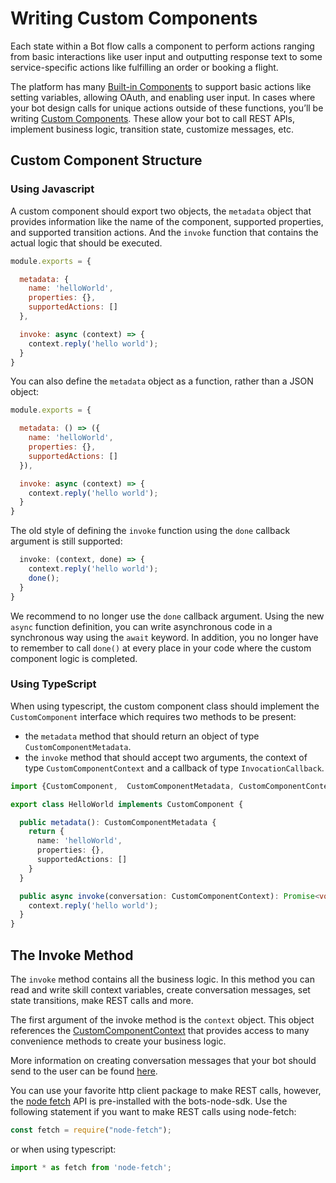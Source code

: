 # Writing Custom Components

Each state within a Bot flow calls a component to perform actions ranging
from basic interactions like user input and outputting response text to
some service-specific actions like fulfilling an order or booking a flight.

The platform has many [Built-in Components](https://docs.oracle.com/en/cloud/paas/digital-assistant/use-chatbot/components1.html#GUID-729FF27F-4DDA-41C2-B9CD-09EB3FBBA7A7)
to support basic actions like setting variables, allowing OAuth, and enabling
user input. In cases where your bot design calls for unique actions outside of
these functions, you’ll be writing [Custom Components](https://docs.oracle.com/en/cloud/paas/digital-assistant/use-chatbot/components1.html#GUID-D4DB30EC-D089-4809-A845-31FAAE1794AA).
These allow your bot to call REST APIs, implement business logic, transition
state, customize messages, etc.

## Custom Component Structure

### Using Javascript

A custom component should export two objects, the `metadata` object that provides information like the name of the component, supported properties, and supported transition actions. And the `invoke` function that contains the actual logic that should be executed.

```javascript
module.exports = {

  metadata: {
    name: 'helloWorld',
    properties: {},
    supportedActions: []
  },

  invoke: async (context) => {
    context.reply('hello world');
  }
}
```

You can also define the `metadata` object as a function, rather than a JSON object:

```javascript
module.exports = {

  metadata: () => ({
    name: 'helloWorld',
    properties: {},
    supportedActions: []
  }),

  invoke: async (context) => {
    context.reply('hello world');
  }
}
```
The old style of defining the `invoke` function using the `done` callback argument is still supported:

```javascript
  invoke: (context, done) => {
    context.reply('hello world');
    done();
  }
}
```
We recommend to no longer use the `done`  callback argument. Using the new `async` function definition, you can write asynchronous code in a synchronous way using the `await` keyword.
In addition, you no longer have to remember to call `done()` at every place in your code where the custom component logic is completed.

### Using TypeScript

When using typescript, the custom component class should implement the `CustomComponent` interface which requires two methods to be present: 
- the `metadata` method that should return an object of type `CustomComponentMetadata`.
- the `invoke` method that should accept two arguments, the context of type `CustomComponentContext` and a callback of type `InvocationCallback`.

```typescript
import {CustomComponent,  CustomComponentMetadata, CustomComponentContext, InvocationCallback }  from '@oracle/bots-node-sdk/lib';

export class HelloWorld implements CustomComponent {

  public metadata(): CustomComponentMetadata {
    return {
      name: 'helloWorld',
      properties: {},
      supportedActions: []
    }
  }

  public async invoke(conversation: CustomComponentContext): Promise<void> {
    context.reply('hello world');
  }
}
```

## The Invoke Method

The `invoke` method contains all the business logic. In this method you can read and write skill context variables, create conversation messages, set state transitions, make REST calls and more.

The first argument of the invoke method is the `context` object. This object references the [CustomComponentContext](https://oracle.github.io/bots-node-sdk/CustomComponentContext.html) that provides access to many convenience methods to create your business logic.

More information on creating conversation messages that your bot should send to the user can be found [here](https://github.com/oracle/bots-node-sdk/blob/master/MESSAGE_MODEL.md).

You can use your favorite http client package to make REST calls, however, the [node fetch](https://www.npmjs.com/package/node-fetch) API is pre-installed with the bots-node-sdk. Use the following statement if you want to make REST calls using node-fetch:

```javascript
const fetch = require("node-fetch");
```

or when using typescript:

```typescript
import * as fetch from 'node-fetch';
```



